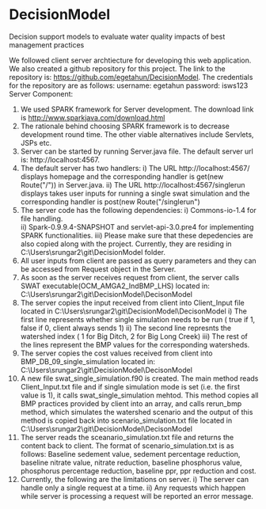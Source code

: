 DecisionModel
=============

Decision support models to evaluate water quality impacts of best management practices

We followed client server archtiecture for developing this web application. We also created a github repository for this project. 
The link to the repository is: https://github.com/egetahun/DecisionModel. The credentials for the repository are as follows:
username: egetahun
password:  isws123
Server Component:
1) We used SPARK framework for Server development. The download link is http://www.sparkjava.com/download.html
2) The rationale behind choosing SPARK framework is to decrease development round time. The other viable alternatives include Servlets, JSPs etc.
3) Server can be started by running Server.java file. The default server url is: http://localhost:4567.
4) The default server has two handlers: 
    i) The URL http://localhost:4567/ displays homepage and the corresponding handler is get(new Route("/")) in Server.java.
  ii) The URL http://localhost:4567/singlerun displays takes user inputs for running a single swat simulation and the corresponding handler is post(new Route("/singlerun")
5) The server code has the following dependencies: 
     i) Commons-io-1.4 for file handling.  
	ii) Spark-0.9.9.4-SNAPSHOT and servlet-api-3.0.pre4 for implementing SPARK functionalities.
   iii) Please make sure that these depedencies are also copied along with the project. Currently, they are residing in C:\Users\srungar2\git\DecisionModel folder.
6) All user inputs from client are passed as query parameters and they can be accessed from Request object in the Server.
7) As soon as the server receives request from client, the server calls SWAT executable(OCM_AMGA2_IndBMP_LHS) located in:
    C:\Users\srungar2\git\DecisionModel\DecisonModel
8) The server copies the input received from client into Client_Input file located in 
    C:\Users\srungar2\git\DecisionModel\DecisonModel
	i) The first line represents whether single simulation needs to be run ( true if 1, false if 0, client always sends 1)
   ii) The second line represnts the watershed index ( 1 for Big Ditch, 2 for Big Long Creek)
  iii) The rest of the lines represent the BMP values for the corresponding watersheds.
9) The server copies the cost values received from client into BMP_DB_09_single_simulation located in:
    C:\Users\srungar2\git\DecisionModel\DecisonModel
10) A new file swat_single_simulation.f90 is created. The main method reads Client_Input.txt file and if single simulation mode is set (i.e. the first value is 1),
    it calls swat_single_simulation mehtod. This method copies all BMP practices provided by client into an array, and calls rerun_bmp method, which simulates the watershed scenario and
	the output of this method is copied back into scenario_simulation.txt file located in C:\Users\srungar2\git\DecisionModel\DecisonModel
11) The server reads the sceanario_simulation.txt file and returns the content back to client. The format of scenario_simulation.txt is as follows:
    Baseline sedement value, sedement percentage reduction, baseline nitrate value, nitrate reduction, baseline phosphorus value, phosphorus percentage reduction, baseline ppr, ppr reduction and cost.
12) Currently, the following are the limitations on server.
     i) The server can handle only a single request at a time.
	ii) Any requests which happen while server is processing a request will be reported an error message.




 

